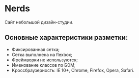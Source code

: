 ﻿# Nerds
Сайт небольшой дизайн-студии.

## Основные характеристики разметки:

* Фиксированная сетка;
* Сетка выполнена на flexbox;
* Фреймворки не используются;
* Именование классов по БЭМ;
* Кроссбраузерность: IE 10+, Chrome, Firefox, Opera, Safari.
